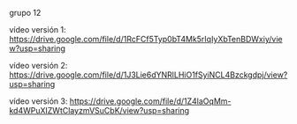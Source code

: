 grupo 12

vídeo versión 1: https://drive.google.com/file/d/1RcFCf5Typ0bT4Mk5rIqIyXbTenBDWxiy/view?usp=sharing

vídeo versión 2: https://drive.google.com/file/d/1J3Lie6dYNRlLHiO1fSyiNCL4Bzckgdpj/view?usp=sharing

vídeo versión 3: https://drive.google.com/file/d/1Z4laOqMm-kd4WPuXIZWtClayzmVSuCbK/view?usp=sharing
